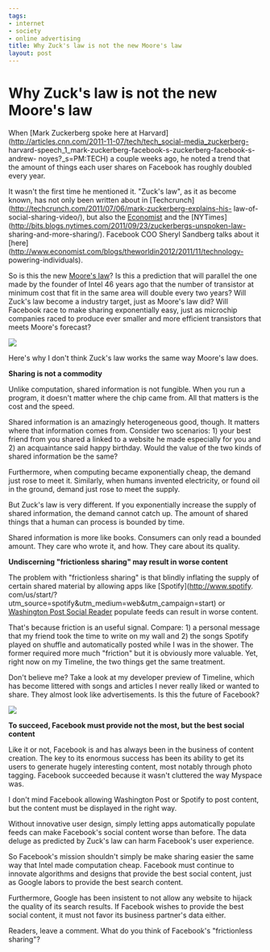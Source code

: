 ```yaml
--- 
tags: 
- internet
- society
- online advertising
title: Why Zuck's law is not the new Moore's law
layout: post
---
```

# Why Zuck's law is not the new Moore's law

When [Mark Zuckerberg spoke here at
Harvard](http://articles.cnn.com/2011-11-07/tech/tech_social-media_zuckerberg-
harvard-speech_1_mark-zuckerberg-facebook-s-zuckerberg-facebook-s-andrew-
noyes?_s=PM:TECH) a couple weeks ago, he noted a trend that the amount of
things each user shares on Facebook has roughly doubled every year.

It wasn't the first time he mentioned it. "Zuck's law", as it as become known,
has not only been written about in
[Techcrunch](http://techcrunch.com/2011/07/06/mark-zuckerberg-explains-his-
law-of-social-sharing-video/), but also the
[Economist](http://www.economist.com/blogs/babbage/2011/09/facebook) and the
[NYTimes](http://bits.blogs.nytimes.com/2011/09/23/zuckerbergs-unspoken-law-
sharing-and-more-sharing/). Facebook COO Sheryl Sandberg talks about it
[here](http://www.economist.com/blogs/theworldin2012/2011/11/technology-
powering-individuals).

So is this the new [Moore's
law](http://en.wikipedia.org/wiki/Moores_law%20%20)? Is this a prediction that
will parallel the one made by the founder of Intel 46 years ago that the
number of transistor at minimum cost that fit in the same area will double
every two years? Will Zuck's law become a industry target, just as Moore's law
did? Will Facebook race to make sharing exponentially easy, just as microchip
companies raced to produce ever smaller and more efficient transistors that
meets Moore's forecast?

![](http://media.tumblr.com/tumblr_lv90b74il51r3oiuq.png)

Here's why I don't think Zuck's law works the same way Moore's law does.

**Sharing is not a commodity**

Unlike computation, shared information is not fungible. When you run a
program, it doesn't matter where the chip came from. All that matters is the
cost and the speed.

Shared information is an amazingly heterogeneous good, though. It matters
where that information comes from. Consider two scenarios: 1) your best friend
from you shared a linked to a website he made especially for you and 2) an
acquaintance said happy birthday. Would the value of the two kinds of shared
information be the same?

Furthermore, when computing became exponentially cheap, the demand just rose
to meet it. Similarly, when humans invented electricity, or found oil in the
ground, demand just rose to meet the supply.

But Zuck's law is very different. If you exponentially increase the supply of
shared information, the demand cannot catch up. The amount of shared things
that a human can process is bounded by time.

Shared information is more like books. Consumers can only read a bounded
amount. They care who wrote it, and how. They care about its quality.

**Undiscerning "frictionless sharing" may result in worse content**

The problem with "frictionless sharing" is that blindly inflating the supply
of certain shared material by allowing apps like [Spotify](http://www.spotify.
com/us/start/?utm_source=spotify&utm_medium=web&utm_campaign=start) or
[Washington Post Social Reader](http://www.washingtonpost.com/socialreader)
populate feeds can result in worse content.

That's because friction is an useful signal. Compare: 1) a personal message
that my friend took the time to write on my wall and 2) the songs Spotify
played on shuffle and automatically posted while I was in the shower. The
former required more much "friction" but it is obviously more valuable. Yet,
right now on my Timeline, the two things get the same treatment.

Don't believe me? Take a look at my developer preview of Timeline, which has
become littered with songs and articles I never really liked or wanted to
share. They almost look like advertisements. Is this the future of Facebook?

![](http://media.tumblr.com/tumblr_lv7e1zGpLc1r3oiuq.png)

**To succeed, Facebook must provide not the most, but the best social content**

Like it or not, Facebook is and has always been in the business of content
creation. The key to its enormous success has been its ability to get its
users to generate hugely interesting content, most notably through photo
tagging. Facebook succeeded because it wasn't cluttered the way Myspace was.

I don't mind Facebook allowing Washington Post or Spotify to post content, but
the content must be displayed in the right way.

Without innovative user design, simply letting apps automatically populate
feeds can make Facebook's social content worse than before. The data deluge as
predicted by Zuck's law can harm Facebook's user experience.

So Facebook's mission shouldn't simply be make sharing easier the same way
that Intel made computation cheap. Facebook must continue to innovate
algorithms and designs that provide the best social content, just as Google
labors to provide the best search content.

Furthermore, Google has been insistent to not allow any website to hijack the
quality of its search results. If Facebook wishes to provide the best social
content, it must not favor its business partner's data either.

Readers, leave a comment. What do you think of Facebook's "frictionless
sharing"?

